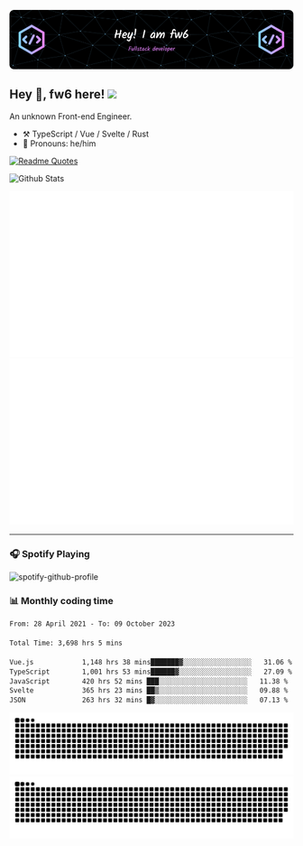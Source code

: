 ![Header](github-header-image.png)

## Hey 👋, fw6 here! <img src="https://github.githubassets.com/images/mona-whisper.gif" height="24" />


An unknown Front-end Engineer.

-   :hammer_and_pick: TypeScript / Vue / Svelte / Rust
-   :man: Pronouns: he/him


[![Readme Quotes](https://quotes-github-readme.vercel.app/api?type=horizontal&theme=algolia)](https://github.com/piyushsuthar/github-readme-quotes)



![Github Stats](https://github-readme-stats.vercel.app/api?username=fw6&bg_color=30,e96443,904e95&title_color=fff&text_color=fff)

![](https://raw.githubusercontent.com/fw6/github-stats-transparent/output/generated/overview.svg)
![](https://raw.githubusercontent.com/fw6/github-stats-transparent/output/generated/languages.svg)


---

### 🎧 Spotify Playing

<!-- ![spotify-github-profile](/img/default.svg) -->

![spotify-github-profile](https://spotify-github-profile.vercel.app/api/view.svg?uid=r6wn4hdvypv0lkzyrj0e0pjct&cover_image=true&theme=default&show_offline=true&background_color=9a10ad&interchange=true&bar_color_cover=true)



### :bar_chart: Monthly coding time 

<!--START_SECTION:waka-->

```txt
From: 28 April 2021 - To: 09 October 2023

Total Time: 3,698 hrs 5 mins

Vue.js            1,148 hrs 38 mins███████▓░░░░░░░░░░░░░░░░░   31.06 %
TypeScript        1,001 hrs 53 mins██████▓░░░░░░░░░░░░░░░░░░   27.09 %
JavaScript        420 hrs 52 mins ███░░░░░░░░░░░░░░░░░░░░░░   11.38 %
Svelte            365 hrs 23 mins ██▒░░░░░░░░░░░░░░░░░░░░░░   09.88 %
JSON              263 hrs 32 mins █▓░░░░░░░░░░░░░░░░░░░░░░░   07.13 %
```

<!--END_SECTION:waka-->




![github contribution grid snake animation](https://raw.githubusercontent.com/platane/platane/output/github-contribution-grid-snake-dark.svg#gh-dark-mode-only)![github contribution grid snake animation](https://raw.githubusercontent.com/platane/platane/output/github-contribution-grid-snake.svg#gh-light-mode-only)
